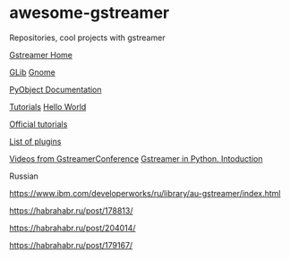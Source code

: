 # awesome-gstreamer
Repositories, cool projects with gstreamer

[Gstreamer Home](https://gstreamer.freedesktop.org/)

[GLib](https://developer.gnome.org/glib/stable/)
[Gnome](https://developer.gnome.org/)


[PyObject Documentation](https://lazka.github.io/pgi-docs/)

[Tutorials](https://github.com/huamulan/gst-sdk-tutorial)
[Hello World](https://gstreamer.freedesktop.org/documentation/tutorials/basic/hello-world.html)

[Official tutorials](https://github.com/GStreamer/gst-docs/tree/master/examples/tutorials)

[List of plugins](https://gstreamer.freedesktop.org/documentation/plugins.html)

[Videos from GstreamerConference](https://gstconf.ubicast.tv/)
[Gstreamer in Python. Intoduction](https://brettviren.github.io/pygst-tutorial-org/pygst-tutorial.pdf)

Russian

https://www.ibm.com/developerworks/ru/library/au-gstreamer/index.html

https://habrahabr.ru/post/178813/

https://habrahabr.ru/post/204014/

https://habrahabr.ru/post/179167/



